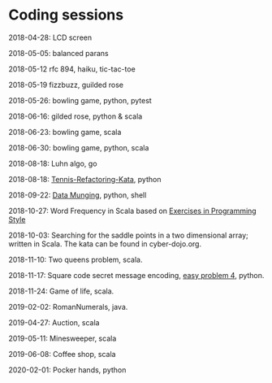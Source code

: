 # Coding sessions

2018-04-28: LCD screen

2018-05-05: balanced parans

2018-05-12 rfc 894, haiku, tic-tac-toe

2018-05-19 fizzbuzz, guilded rose

2018-05-26: bowling game, python, pytest

2018-06-16: gilded rose, python & scala

2018-06-23: bowling game, scala

2018-06-30: bowling game, python, scala

2018-08-18: Luhn algo, go

2018-08-18: [Tennis-Refactoring-Kata](https://github.com/emilybache/Tennis-Refactoring-Kata), python

2018-09-22: [Data Munging](http://codekata.com/kata/kata04-data-munging/), python, shell

2018-10-27: Word Frequency in Scala based on [Exercises in Programming Style](https://www.amazon.com/Exercises-Programming-Style-Cristina-Videira/dp/1482227371)

2018-10-03: Searching for the saddle points in a two dimensional array; written in Scala. The kata can be found in cyber-dojo.org.

2018-11-10: Two queens problem, scala.

2018-11-17: Square code secret message encoding, [easy problem 4](http://users.csc.calpoly.edu/~jdalbey/103/Projects/ProgrammingPractice.html), python.

2018-11-24: Game of life, scala.

2019-02-02: RomanNumerals, java.

2019-04-27: Auction, scala

2019-05-11: Minesweeper, scala

2019-06-08: Coffee shop, scala

2020-02-01: Pocker hands, python
